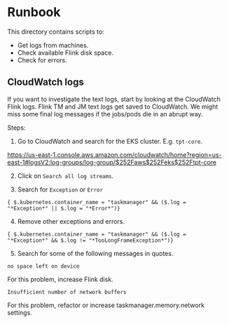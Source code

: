 # Runbook

This directory contains scripts to:
- Get logs from machines.
- Check available Flink disk space.
- Check for errors.

## CloudWatch logs

If you want to investigate the text logs, start by looking at the CloudWatch Flink logs.  Flink TM and JM text logs get saved to CloudWatch.  We might miss some final log messages if the jobs/pods die in an abrupt way. 

Steps:
1. Go to CloudWatch and search for the EKS cluster.  E.g. `tpt-core`.

https://us-east-1.console.aws.amazon.com/cloudwatch/home?region=us-east-1#logsV2:log-groups/log-group/$252Faws$252Feks$252Ftpt-core

2. Click on `Search all log streams`.

3. Search for `Exception` or `Error`

```
{ $.kubernetes.container_name = "taskmanager" && ($.log = "*Exception*" || $.log = "*Error*")}
```

4. Remove other exceptions and errors.

```
{ $.kubernetes.container_name = "taskmanager" && ($.log = "*Exception*" && $.log != "*TooLongFrameException*")}
```

5. Search for some of the following messages in quotes.

```
no space left on device
```
For this problem, increase Flink disk.

```
Insufficient number of network buffers
```
For this problem, refactor or increase taskmanager.memory.network settings.

